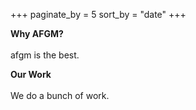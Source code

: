 +++
paginate_by = 5
sort_by = "date"
+++

**Why AFGM?**  
<br>
afgm is the best.

**Our Work**  
<br>
We do a bunch of work.
